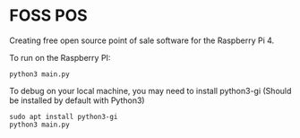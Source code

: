 # FOSS POS

Creating free open source point of sale software for the Raspberry Pi 4.

To run on the Raspberry PI:
```
python3 main.py
```

To debug on your local machine, you may need to install python3-gi (Should be installed by default with Python3)
```
sudo apt install python3-gi
python3 main.py
```
